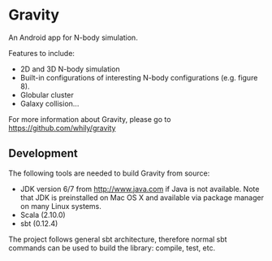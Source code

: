 Gravity
=======

An Android app for N-body simulation.

Features to include:

* 2D and 3D N-body simulation
* Built-in configurations of interesting N-body configurations
  (e.g. figure 8).
* Globular cluster
* Galaxy collision...

For more information about Gravity, please go to
  <https://github.com/whily/gravity>

Development
-----------

The following tools are needed to build Gravity from source:

* JDK version 6/7 from <http://www.java.com> if Java is not available. 
  Note that JDK is preinstalled on Mac OS X and available via package manager
  on many Linux systems. 
* Scala (2.10.0)
* sbt (0.12.4)
  
The project follows general sbt architecture, therefore normal sbt
commands can be used to build the library: compile, test, etc.

